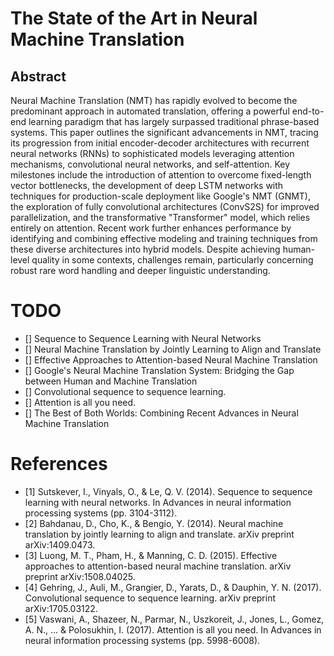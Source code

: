 # The State of the Art in Neural Machine Translation

## Abstract
Neural Machine Translation (NMT) has rapidly evolved to become the predominant approach in automated translation, offering a powerful end-to-end learning paradigm that has largely surpassed traditional phrase-based systems. This paper outlines the significant advancements in NMT, tracing its progression from initial encoder-decoder architectures with recurrent neural networks (RNNs) to sophisticated models leveraging attention mechanisms, convolutional neural networks, and self-attention. Key milestones include the introduction of attention to overcome fixed-length vector bottlenecks, the development of deep LSTM networks with techniques for production-scale deployment like Google's NMT (GNMT), the exploration of fully convolutional architectures (ConvS2S) for improved parallelization, and the transformative "Transformer" model, which relies entirely on attention. Recent work further enhances performance by identifying and combining effective modeling and training techniques from these diverse architectures into hybrid models. Despite achieving human-level quality in some contexts, challenges remain, particularly concerning robust rare word handling and deeper linguistic understanding.

# TODO
- [] Sequence to Sequence Learning with Neural Networks
- [] Neural Machine Translation by Jointly Learning to Align and Translate
- [] Effective Approaches to Attention-based Neural Machine Translation
- [] Google's Neural Machine Translation System: Bridging the Gap between Human and Machine Translation
- [] Convolutional sequence to sequence learning.
- [] Attention is all you need.
- [] The Best of Both Worlds: Combining Recent Advances in Neural Machine Translation

# References

- [1] Sutskever, I., Vinyals, O., & Le, Q. V. (2014). Sequence to sequence learning with neural networks. In Advances in neural information processing systems (pp. 3104-3112).
- [2] Bahdanau, D., Cho, K., & Bengio, Y. (2014). Neural machine translation by jointly learning to align and translate. arXiv preprint arXiv:1409.0473.
- [3] Luong, M. T., Pham, H., & Manning, C. D. (2015). Effective approaches to attention-based neural machine translation. arXiv preprint arXiv:1508.04025.
- [4] Gehring, J., Auli, M., Grangier, D., Yarats, D., & Dauphin, Y. N. (2017). Convolutional sequence to sequence learning. arXiv preprint arXiv:1705.03122.
- [5] Vaswani, A., Shazeer, N., Parmar, N., Uszkoreit, J., Jones, L., Gomez, A. N., ... & Polosukhin, I. (2017). Attention is all you need. In Advances in neural information processing systems (pp. 5998-6008).


